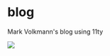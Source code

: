 # blog

Mark Volkmann's blog using 11ty

![](https://github.com/mvolkmann/blog/workflows/My%20Demo/badge.svg?event=pull_request)

